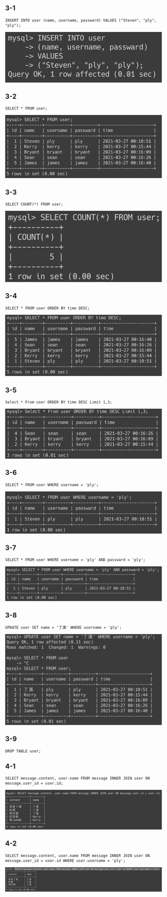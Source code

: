 ## 3-1
```
INSERT INTO user (name, username, passward) VALUES ("Steven", "ply", "ply");
```
![alt text](./images/3-1.png)
## 3-2
```
SELECT * FROM user;
```
![alt text](./images/3-2.png)
## 3-3
```
SELECT COUNT(*) FROM user;
```
![alt text](./images/3-3.png)
## 3-4
```
SELECT * FROM user ORDER BY time DESC;
```
![alt text](./images/3-4.png)
## 3-5
```
Select * From user ORDER BY time DESC Limit 1,3;
```
![alt text](./images/3-5.png)
## 3-6
```
SELECT * FROM user WHERE username = 'ply';
```
![alt text](./images/3-6.png)
## 3-7
```
SELECT * FROM user WHERE username = 'ply' AND passward = 'ply';
```
![alt text](./images/3-7.png)
## 3-8
```
UPDATE user SET name = '丁滿' WHERE username = 'ply';
```
![alt text](./images/3-8.png)
## 3-9
```
DROP TABLE user;
```
## 4-1
```
SELECT message.content, user.name FROM message INNER JOIN user ON message.user_id = user.id;
```
![alt text](./images/4-1.png)
## 4-2
```
SELECT message.content, user.name FROM message INNER JOIN user ON message.user_id = user.id WHERE user.username = 'ply';
```
![alt text](./images/4-2.png)